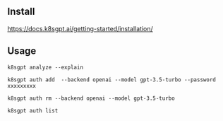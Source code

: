 ## Install
https://docs.k8sgpt.ai/getting-started/installation/

## Usage
```
k8sgpt analyze --explain
```
```
k8sgpt auth add  --backend openai --model gpt-3.5-turbo --password xxxxxxxxx
```
```
k8sgpt auth rm --backend openai --model gpt-3.5-turbo
```
```
k8sgpt auth list
```
